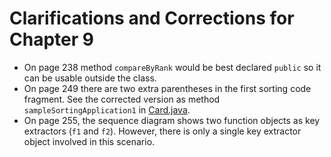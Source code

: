 # Clarifications and Corrections for Chapter 9

* On page 238 method `compareByRank` would be best declared `public` so it can be usable outside the class.
* On page 249 there are two extra parentheses in the first sorting code fragment. See the corrected version as method `sampleSortingApplication1` in [Card.java](../chapter-code/chapter9/Card.java).
* On page 255, the sequence diagram shows two function objects as key extractors (`f1` and `f2`). However, there is only a single key extractor object involved in this scenario.

